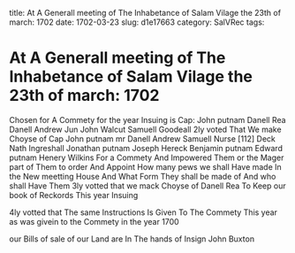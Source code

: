 title: At A Generall meeting of The Inhabetance of Salam Vilage the 23th of march: 1702
date: 1702-03-23
slug: d1e17663
category: SalVRec
tags: 


<div markdown class="doc" id="d1e17663">


# At A Generall meeting of The Inhabetance of Salam Vilage the 23th of march: 1702 

Chosen for A Commety for the year Insuing is Cap: John putnam Danell Rea Danell Andrew Jun John Walcut Samuell Goodeall 2ly voted That We make Choyse of Cap John putnam mr Danell Andrew Samuell Nurse [112] Deck Nath Ingreshall Jonathan putnam Joseph Hereck Benjamin putnam Edward putnam Henery Wilkins For a Commety And Impowered Them or the Mager part of Them to order And Appoint How many pews we shall Have made In the New meetting House And What Form They shall be made of And who shall Have Them 3ly votted that we mack Choyse of Danell Rea To Keep our book of Reckords This year Insuing

4ly votted that The same Instructions Is Given To The Commety This year as was givein to the Commety in the year 1700

our Bills of sale of our Land are In The hands of Insign John Buxton
</div>